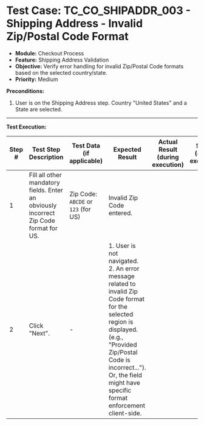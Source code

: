# Test Case: TC_CO_SHIPADDR_003 - Shipping Address - Invalid Zip/Postal Code Format

* **Module:** Checkout Process
* **Feature:** Shipping Address Validation
* **Objective:** Verify error handling for invalid Zip/Postal Code formats based on the selected country/state.
* **Priority:** Medium

**Preconditions:**
1.  User is on the Shipping Address step. Country "United States" and a State are selected.

---
**Test Execution:**

| Step # | Test Step Description                                                                 | Test Data (if applicable)                     | Expected Result                                                                                                                               | Actual Result (during execution) | Status (during execution) | Notes (during execution) |
|--------|---------------------------------------------------------------------------------------|-----------------------------------------------|-----------------------------------------------------------------------------------------------------------------------------------------------|----------------------------------|---------------------------|--------------------------|
| 1      | Fill all other mandatory fields. Enter an obviously incorrect Zip Code format for US. | Zip Code: `ABCDE` or `123` (for US)         | Invalid Zip Code entered.                                                                                                                     |                                  |                           |                          |
| 2      | Click "Next".                                                                         | -                                             | 1. User is not navigated. <br> 2. An error message related to invalid Zip Code format for the selected region is displayed. (e.g., "Provided Zip/Postal Code is incorrect..."). Or, the field might have specific format enforcement client-side. |                                  |                           |                          |
